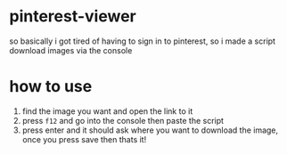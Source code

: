 # pinterest-viewer
so basically i got tired of having to sign in to pinterest, so i made a script download images via the console
# how to use
1. find the image you want and open the link to it
2. press `f12` and go into the console then paste the script
3. press enter and it should ask where you want to download the image, once you press save then thats it!
